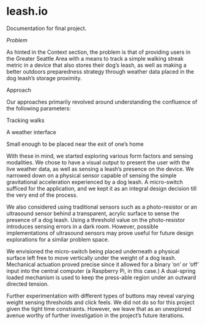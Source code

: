 # leash.io
Documentation for final project.

*Problem*

As hinted in the Context section, the problem is that of providing users in the Greater Seattle Area with a means to track a simple walking streak metric in a device that also stores their dog’s leash, as well as making a better outdoors preparedness strategy through weather data placed in the dog leash’s storage proximity.

Approach

Our approaches primarily revolved around understanding the confluence of the following parameters:

  Tracking walks
  
  A weather interface
  
  Small enough to be placed near the exit of one’s home

With these in mind, we started exploring various form factors and sensing modalities. We chose to have a visual output to present the user with the live weather data, as well as sensing a leash’s presence on the device. We narrowed down on a physical sensor capable of sensing the simple gravitational acceleration experienced by a dog leash. A micro-switch sufficed for the application, and we kept it as an integral design decision till the very end of the process.

We also considered using traditional sensors such as a photo-resistor or an ultrasound sensor behind a transparent, acrylic surface to sense the presence of a dog leash. Using a threshold value on the photo-resistor introduces sensing errors in a dark room. However, possible implementations of ultrasound sensors may prove useful for future design explorations for a similar problem space.

We envisioned the micro-switch being placed underneath a physical surface left free to move vertically under the weight of a dog leash. Mechanical actuation proved precise since it allowed for a binary ‘on’ or ‘off’ input into the central computer (a Raspberry Pi, in this case.) A dual-spring loaded mechanism is used to keep the press-able region under an outward directed tension.

Further experimentation with different types of buttons may reveal varying weight sensing thresholds and click feels. We did not do so for this project given the tight time constraints. However, we leave that as an unexplored avenue worthy of further investigation in the project’s future iterations.
